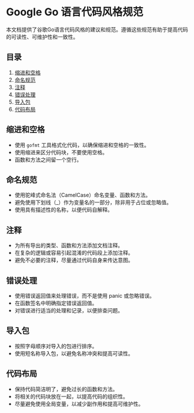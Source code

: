 # Google Go 语言代码风格规范  
  
本文档提供了谷歌Go语言代码风格的建议和规范。遵循这些规范有助于提高代码的可读性、可维护性和一致性。  
  
## 目录  
  
1. [缩进和空格](#缩进和空格)  
2. [命名规范](#命名规范)  
3. [注释](#注释)  
4. [错误处理](#错误处理)  
5. [导入包](#导入包)  
6. [代码布局](#代码布局)  
  
## 缩进和空格  
  
* 使用 `gofmt` 工具格式化代码，以确保缩进和空格的一致性。  
* 使用缩进来区分代码块，不要使用空格。  
* 函数和方法之间留一个空行。  
  
## 命名规范  
  
* 使用驼峰式命名法（CamelCase）命名变量、函数和方法。  
* 避免使用下划线（_）作为变量名的一部分，除非用于占位或忽略值。  
* 使用具有描述性的名称，以便代码自解释。  
  
## 注释  
  
* 为所有导出的类型、函数和方法添加文档注释。  
* 在复杂的逻辑或容易引起混淆的代码段上添加注释。  
* 避免不必要的注释，尽量通过代码自身来传达意图。  
  
## 错误处理  
  
* 使用错误返回值来处理错误，而不是使用 panic 或忽略错误。  
* 在函数签名中明确指定错误返回值。  
* 对错误进行适当的处理和记录，以便排查问题。  
  
## 导入包  
  
* 按照字母顺序对导入的包进行排序。  
* 使用短名称导入包，以避免名称冲突和提高可读性。  
  
## 代码布局  
  
* 保持代码简洁明了，避免过长的函数和方法。  
* 将相关的代码块放在一起，以提高代码的组织性。  
* 尽量避免使用全局变量，以减少副作用和提高可维护性。